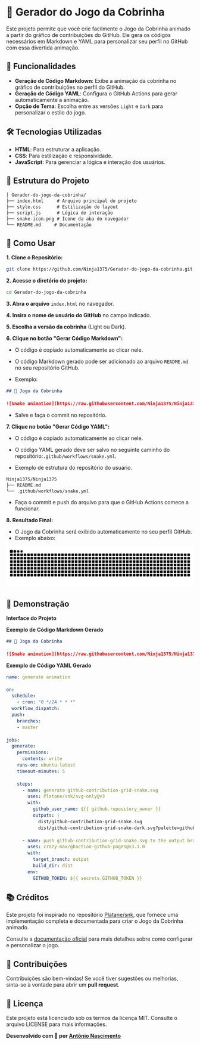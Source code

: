 # 🐍 Gerador do Jogo da Cobrinha

Este projeto permite que você crie facilmente o Jogo da Cobrinha animado a partir do gráfico de contribuições do GitHub. Ele gera os códigos necessários em Markdown e YAML para personalizar seu perfil no GitHub com essa divertida animação.

## 🚀 Funcionalidades

- **Geração de Código Markdown**: Exibe a animação da cobrinha no gráfico de contribuições no perfil do GitHub.
- **Geração de Código YAML**: Configura o GitHub Actions para gerar automaticamente a animação.
- **Opção de Tema**: Escolha entre as versões `Light` e `Dark` para personalizar o estilo do jogo.

## 🛠️ Tecnologias Utilizadas

- **HTML**: Para estruturar a aplicação.
- **CSS**: Para estilização e responsividade.
- **JavaScript**: Para gerenciar a lógica e interação dos usuários.

## 📂 Estrutura do Projeto

```plaintext
│ Gerador-do-jogo-da-cobrinha/
├── index.html     # Arquivo principal do projeto
├── style.css      # Estilização do layout
├── script.js      # Lógica de interação
├── snake-icon.png # Ícone da aba do navegador
└── README.md     # Documentação
```
## 📖 Como Usar

**1. Clone o Repositório:**

   ```bash
   git clone https://github.com/Ninja1375/Gerador-do-jogo-da-cobrinha.git
   ```

**2. Acesse o diretório do projeto:**

```bash
cd Gerador-do-jogo-da-cobrinha
```

**3. Abra o arquivo** `index.html` no navegador.

**4. Insira o nome de usuário do GitHub** no campo indicado.

**5. Escolha a versão da cobrinha** (Light ou Dark).

**6. Clique no botão "Gerar Código Markdown":**

- O código é copiado automaticamente ao clicar nele.
- O código Markdown gerado pode ser adicionado ao arquivo `README.md` no seu repositório GitHub.

- Exemplo:

```markdown
## 🐍 Jogo da Cobrinha

![Snake animation](https://raw.githubusercontent.com/Ninja1375/Ninja1375/output/github-contribution-grid-snake.svg)
```

- Salve e faça o commit no repositório.

**7. Clique no botão "Gerar Código YAML":**

- O código é copiado automaticamente ao clicar nele.
- O código YAML gerado deve ser salvo no seguinte caminho do repositório:`.github/workflows/snake.yml`.

- Exemplo de estrutura do repositório do usuário.

```plaintext
Ninja1375/Ninja1375 
├── README.md
└── .github/workflows/snake.yml 
```

- Faça o commit e push do arquivo para que o GitHub Actions comece a funcionar.

**8. Resultado Final:**

- O Jogo da Cobrinha será exibido automaticamente no seu perfil GitHub.
- Exemplo abaixo:

![Snake animation](https://raw.githubusercontent.com/Ninja1375/Ninja1375/output/github-contribution-grid-snake.svg)

## 🌟 Demonstração

**Interface do Projeto**

<!-- Adicione uma imagem da interface aqui -->

**Exemplo de Código Markdown Gerado**

```markdown
## 🐍 Jogo da Cobrinha

![Snake animation](https://raw.githubusercontent.com/Ninja1375/Ninja1375/output/github-contribution-grid-snake.svg)
```

**Exemplo de Código YAML Gerado**

```yaml
name: generate animation

on:
  schedule:
    - cron: "0 */24 * * *"
  workflow_dispatch:
  push:
    branches:
    - master

jobs:
  generate:
    permissions: 
      contents: write
    runs-on: ubuntu-latest
    timeout-minutes: 5
    
    steps:
      - name: generate github-contribution-grid-snake.svg
        uses: Platane/snk/svg-only@v3
        with:
          github_user_name: ${{ github.repository_owner }}
          outputs: |
            dist/github-contribution-grid-snake.svg
            dist/github-contribution-grid-snake-dark.svg?palette=github-dark
          
      - name: push github-contribution-grid-snake.svg to the output branch
        uses: crazy-max/ghaction-github-pages@v3.1.0
        with:
          target_branch: output
          build_dir: dist
        env:
          GITHUB_TOKEN: ${{ secrets.GITHUB_TOKEN }}

```

## 📚 Créditos

Este projeto foi inspirado no repositório [Platane/snk](https://github.com/Platane/snk), que fornece uma implementação completa e documentada para criar o Jogo da Cobrinha animado.

Consulte a [documentação oficial](https://github.com/Platane/snk) para mais detalhes sobre como configurar e personalizar o jogo.

## 🤝 Contribuições

Contribuições são bem-vindas! Se você tiver sugestões ou melhorias, sinta-se à vontade para abrir um **pull request**.

## 📜 Licença

Este projeto está licenciado sob os termos da licença MIT. Consulte o arquivo LICENSE para mais informações.

**Desenvolvido com 🤍 por [Antônio Nascimento](https://ninja1375.github.io/Meu-Portfolio/)**
